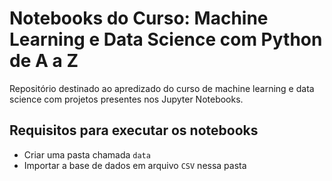 # Notebooks do Curso: Machine Learning e Data Science com Python de A a Z

Repositório destinado ao apredizado do curso de machine learning e data science com projetos presentes nos Jupyter Notebooks.

## Requisitos para executar os notebooks
- Criar uma pasta chamada `data`
- Importar a base de dados em arquivo `CSV` nessa pasta